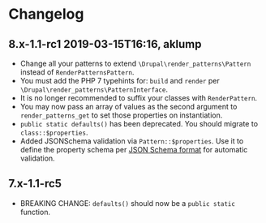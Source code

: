 # Changelog

## 8.x-1.1-rc1 2019-03-15T16:16, aklump

* Change all your patterns to extend `\Drupal\render_patterns\Pattern` instead of `RenderPatternsPattern`.
* You must add the PHP 7 typehints for: `build` and `render` per `\Drupal\render_patterns\PatternInterface`.
* It is no longer recommended to suffix your classes with `RenderPattern`.
* You may now pass an array of values as the second argument to `render_patterns_get` to set those properties on instantiation.
* `public static defaults()` has been deprecated.  You should migrate to `class::$properties`.
* Added JSONSchema validation via `Pattern::$properties`.  Use it to define the property schema per [JSON Schema format](https://json-schema.org/latest/json-schema-validation.html) for automatic validation.

## 7.x-1.1-rc5

* BREAKING CHANGE: `defaults()` should now be a `public static` function.
